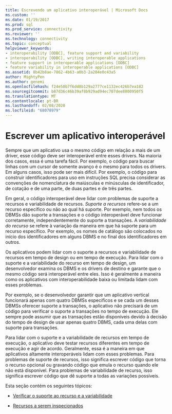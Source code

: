 ```yaml
---
title: Escrevendo um aplicativo interoperável | Microsoft Docs
ms.custom: ''
ms.date: 01/19/2017
ms.prod: sql
ms.prod_service: connectivity
ms.reviewer: ''
ms.technology: connectivity
ms.topic: conceptual
helpviewer_keywords:
- interoperability [ODBC], feature support and variability
- interoperability [ODBC], writing interoperable applications
- feature support in interoperable applications [ODBC]
- feature variability in interoperable applications [ODBC]
ms.assetid: 8b42b8ae-7862-4b63-a0b3-2a204e0c43a5
author: MightyPen
ms.author: genemi
ms.openlocfilehash: f24e50b7f6dd8b129a2777ce1132ec426b7ea182
ms.sourcegitcommit: b87d36c46b39af8b929ad94ec707dee8800950f5
ms.translationtype: MT
ms.contentlocale: pt-BR
ms.lasthandoff: 02/08/2020
ms.locfileid: "68078979"
---
```

# <a name="writing-an-interoperable-application"></a>Escrever um aplicativo interoperável
Sempre que um aplicativo usa o mesmo código em relação a mais de um driver, esse código deve ser interoperável entre esses drivers. Na maioria dos casos, essa é uma tarefa fácil. Por exemplo, o código para buscar linhas com um cursor de somente avanço é o mesmo para todos os drivers. Em alguns casos, isso pode ser mais difícil. Por exemplo, o código para construir identificadores para uso em instruções SQL precisa considerar as convenções de nomenclatura de maiúsculas e minúsculas de identificador, de cotação e de uma parte, de duas partes e de três partes.  
  
 Em geral, o código interoperável deve lidar com problemas de suporte a recursos e variabilidade de recursos. *Suporte a recursos* refere-se a um recurso específico ou não ao qual há suporte. Por exemplo, nem todos os DBMSs dão suporte a transações e o código interoperável deve funcionar corretamente, independentemente do suporte a transações. A *variabilidade do recurso* se refere à variação da maneira em que há suporte para um recurso específico. Por exemplo, os nomes de catálogo são colocados no início dos identificadores em alguns DBMS e no final dos identificadores em outros.  
  
 Os aplicativos podem lidar com o suporte a recursos e variabilidade de recursos em tempo de design ou em tempo de execução. Para lidar com o suporte e a variabilidade do recurso em tempo de design, um desenvolvedor examina os DBMS e os drivers de destino e garante que o mesmo código será interoperável entre eles. Isso é geralmente a maneira como os aplicativos com interoperabilidade baixa ou limitada lidam com esses problemas.  
  
 Por exemplo, se o desenvolvedor garantir que um aplicativo vertical funcionará apenas com quatro DBMSs específicos e se cada um desses DBMSs oferecer suporte a transações, o aplicativo não precisará de um código para verificar o suporte a transações no tempo de execução. Ele sempre pode assumir que as transações estão disponíveis devido à decisão do tempo de design de usar apenas quatro DBMS, cada uma delas com suporte para transações.  
  
 Para lidar com o suporte e a variabilidade de recursos em tempo de execução, o aplicativo deve testar recursos diferentes em tempo de execução e agir de acordo. Geralmente, essa é a maneira em que aplicativos altamente interoperáveis lidam com esses problemas. Para problemas de suporte de recursos, isso significa escrever código que torna o recurso opcional ou gravando código que emula o recurso quando ele não está disponível. Para problemas de variabilidade de recurso, isso significa escrever código que dê suporte a todas as variações possíveis.  
  
 Esta seção contém os seguintes tópicos:  
  
-   [Verificar o suporte ao recurso e a variabilidade](../../../odbc/reference/develop-app/checking-feature-support-and-variability.md)  
  
-   [Recursos a serem inspecionados](../../../odbc/reference/develop-app/features-to-watch-for.md)
